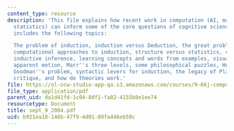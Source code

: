 ```yaml
---
content_type: resource
description: 'This file explains how recent work in computation (AI, machine learning,
  statistics) can inform some of the core questions of cognitive science. It also
  includes the following topics:

  The problem of induction, induction versus Deduction, the great problem of philosophy,
  computational approaches to induction, structure versus statistics, cognition as
  inductive inference, learning concepts and words from examples, visual perception,
  apparent motion, Marr''s three levels, some philosophical puzzles, Hume''s problem,
  Goodman''s problem, syntactic levers for induction, the legacy of Plato, Fodor''s
  critique, and how do theories work.'
file: https://ol-ocw-studio-app-qa.s3.amazonaws.com/courses/9-66j-computational-cognitive-science-fall-2004/b921ea18146b47f94d0109fa446eb50c_sept_9_2004.pdf
file_type: application/pdf
parent_uid: da1d41fd-1c04-8df1-fa02-4155b8e1ee74
resourcetype: Document
title: sept_9_2004.pdf
uid: b921ea18-146b-47f9-4d01-09fa446eb50c
---
```

